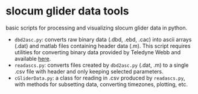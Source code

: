 # slocum glider data tools
basic scripts for processing and visualizing slocum glider data in python.
- `dbd2asc.py`: converts raw binary data (.dbd, .ebd, .cac) into ascii arrays (.dat) and matlab files containing header data (.m). This script requires utilities for converting binary data provided by Teledyne Webb and available [here](https://marine.rutgers.edu/~kerfoot/slocum/data/readme/wrc_exe/windoze-bin/).
- `readascs.py`: converts files created by `dbd2asc.py` (.dat, .m) to a single .csv file with header and only keeping selected parameters.
- `cGliderData.py`: a class for reading in .csv produced by `readascs.py`, with methods for subsetting data, converting timezones, plotting, etc.

